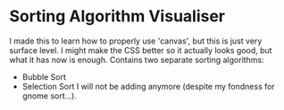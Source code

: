 # Sorting Algorithm Visualiser
I made this to learn how to properly use 'canvas', but this is just very surface level. I might make the CSS better so it actually looks good, but what it has now is enough.
Contains two separate sorting algorithms:
- Bubble Sort
- Selection Sort
I will not be adding anymore (despite my fondness for gnome sort...).